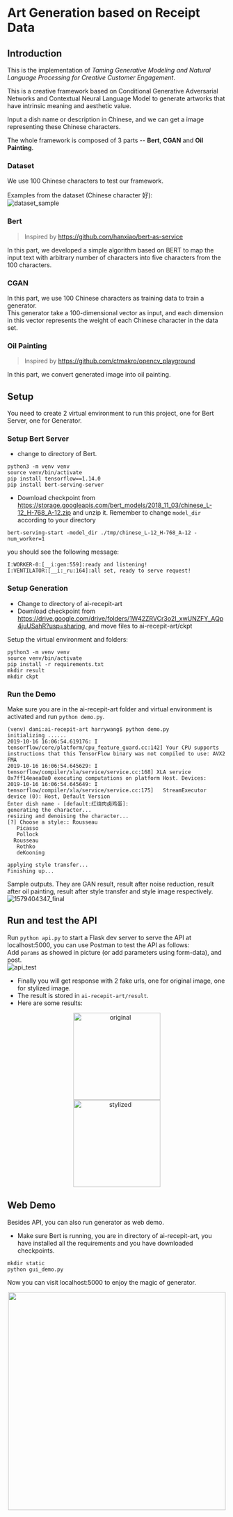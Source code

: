 # Art Generation based on Receipt Data

## Introduction
This is the implementation of *Taming Generative Modeling and Natural Language Processing for Creative Customer Engagement*.  
  
This is a creative framework based on Conditional Generative Adversarial Networks and Contextual Neural Language Model to generate artworks that have intrinsic meaning and aesthetic value.  
  
Input a dish name or description in Chinese, and we can get a image representing these Chinese characters.  
  
The whole framework is composed of 3 parts -- **Bert**, **CGAN** and **Oil Painting**.

### Dataset
We use 100 Chinese characters to test our framework.  
  
Examples from the dataset (Chinese character 好):  
![dataset_sample](https://i.ibb.co/HBNy5T7/dataset-sample.png)
### Bert
>Inspired by https://github.com/hanxiao/bert-as-service  

In this part, we developed a simple algorithm based on BERT to map the input text with arbitrary number of characters into five characters from the 100 characters.
### CGAN
In this part, we use 100 Chinese characters as training data to train a generator.  
This generator take a 100-dimensional vector as input, 
and each dimension in this vector represents the weight of each Chinese character in the data set.
### Oil Painting
>Inspired by https://github.com/ctmakro/opencv_playground  

In this part, we convert generated image into oil painting.


## Setup
You need to create 2 virtual environment to run this project, one for Bert Server, one for Generator.
### Setup Bert Server
* change to directory of Bert.
```shell script
python3 -m venv venv
source venv/bin/activate
pip install tensorflow==1.14.0
pip install bert-serving-server
```
* Download checkpoint from https://storage.googleapis.com/bert_models/2018_11_03/chinese_L-12_H-768_A-12.zip and unzip it. Remember to change `model_dir` according to your directory
```shell script
bert-serving-start -model_dir ./tmp/chinese_L-12_H-768_A-12 -num_worker=1
```
you should see the following message:

```
I:WORKER-0:[__i:gen:559]:ready and listening!
I:VENTILATOR:[__i:_ru:164]:all set, ready to serve request!
```

### Setup Generation
* Change to directory of ai-recepit-art
* Download checkpoint from https://drive.google.com/drive/folders/1W42ZRVCr3o2I_xwUNZFY_AQp4juUSahR?usp=sharing, and move files to ai-recepit-art/ckpt

Setup the virtual environment and folders:
```shell
python3 -m venv venv
source venv/bin/activate
pip install -r requirements.txt
mkdir result
mkdir ckpt
```

### Run the Demo
Make sure you are in the ai-recepit-art folder and virtual environment is activated and run `python demo.py`.

```
(venv) dami:ai-recepit-art harrywang$ python demo.py
initializing ......
2019-10-16 16:06:54.619176: I tensorflow/core/platform/cpu_feature_guard.cc:142] Your CPU supports instructions that this TensorFlow binary was not compiled to use: AVX2 FMA
2019-10-16 16:06:54.645629: I tensorflow/compiler/xla/service/service.cc:168] XLA service 0x7ff14eaea0a0 executing computations on platform Host. Devices:
2019-10-16 16:06:54.645649: I tensorflow/compiler/xla/service/service.cc:175]   StreamExecutor device (0): Host, Default Version
Enter dish name - [default:红烧肉卤鸡蛋]:
generating the character...
resizing and denoising the character...
[?] Choose a style:: Rousseau
   Picasso
   Pollock
  Rousseau
   Rothko
   deKooning

applying style transfer...
Finishing up...
```
Sample outputs. They are GAN result, result after noise reduction, result after oil painting,
result after style transfer and style image respectively.  
![1579404347_final](https://i.ibb.co/ZLr8xyt/1579404347-final.jpg)

## Run and test the API
Run `python api.py` to start a Flask dev server to serve the API at localhost:5000, you can use Postman to test the API as follows:  
Add `params` as showed in picture (or add parameters using form-data), and post.  
![api_test](https://i.ibb.co/qsxrrsZ/api-test.png)
* Finally you will get response with 2 fake urls, one for original image, one for stylized image.
* The result is stored in `ai-recepit-art/result`.  
* Here are some results:  
<div align=center><img width="200" height="200" src="https://i.ibb.co/dmRVP9m/1579412691-convert.png" alt="original"/></div>
<div align=center><img width="200" height="200" src="https://i.ibb.co/KX0HbW5/1579412691-stylized.png" alt="stylized"/></div>

## Web Demo
Besides API, you can also run generator as web demo.
* Make sure Bert is running, you are in directory of ai-recepit-art, you have installed all the requirements and you have downloaded checkpoints.  
```shell script
mkdir static
python gui_demo.py
```
Now you can visit localhost:5000 to enjoy the magic of generator.  
<div align=center><img width="500" src="https://i.ibb.co/p4MYWKZ/web-demo.png" /></div>

